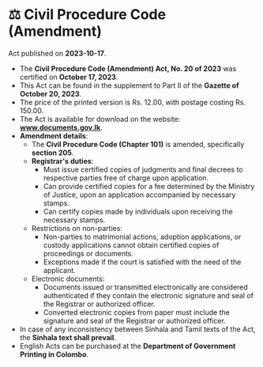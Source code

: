 # ⚖️  Civil Procedure Code (Amendment)

Act published on **2023-10-17**.

- The **Civil Procedure Code (Amendment) Act, No. 20 of 2023** was certified on **October 17, 2023**.
- This Act can be found in the supplement to Part II of the **Gazette of October 20, 2023**.
- The price of the printed version is Rs. 12.00, with postage costing Rs. 150.00.
- The Act is available for download on the website: **www.documents.gov.lk**.
- **Amendment details**:
  - The **Civil Procedure Code (Chapter 101)** is amended, specifically **section 205**.
  - **Registrar's duties**:
    - Must issue certified copies of judgments and final decrees to respective parties free of charge upon application.
    - Can provide certified copies for a fee determined by the Ministry of Justice, upon an application accompanied by necessary stamps.
    - Can certify copies made by individuals upon receiving the necessary stamps.
  - Restrictions on non-parties:
    - Non-parties to matrimonial actions, adoption applications, or custody applications cannot obtain certified copies of proceedings or documents.
    - Exceptions made if the court is satisfied with the need of the applicant.
  - Electronic documents:
    - Documents issued or transmitted electronically are considered authenticated if they contain the electronic signature and seal of the Registrar or authorized officer.
    - Converted electronic copies from paper must include the signature and seal of the Registrar or authorized officer.
- In case of any inconsistency between Sinhala and Tamil texts of the Act, the **Sinhala text shall prevail**.
- English Acts can be purchased at the **Department of Government Printing in Colombo**.
